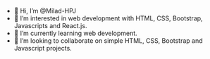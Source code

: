 - 👋 Hi, I’m @Milad-HPJ
- 👀 I’m interested in web development with HTML, CSS, Bootstrap, Javascripts and React.js.
- 🌱 I’m currently learning web development.
- 💞️ I’m looking to collaborate on simple HTML, CSS, Bootstrap and Javascript projects.
<!---
Milad-HPJ/Milad-HPJ is a ✨ special ✨ repository because its `README.md` (this file) appears on your GitHub profile.
You can click the Preview link to take a look at your changes.
--->
 
